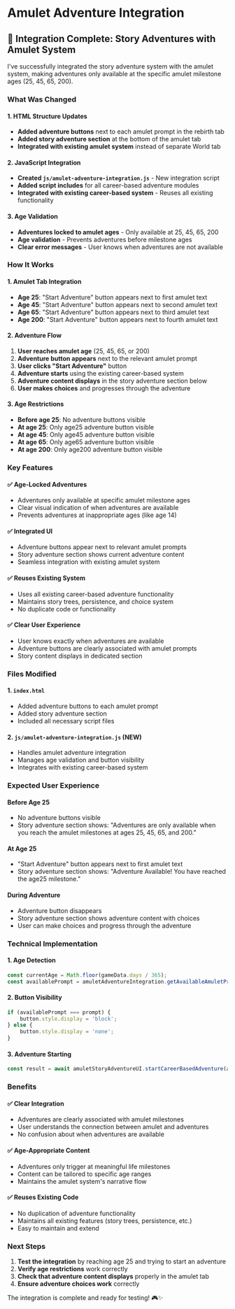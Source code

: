 # Amulet Adventure Integration

## 🎯 **Integration Complete: Story Adventures with Amulet System**

I've successfully integrated the story adventure system with the amulet system, making adventures only available at the specific amulet milestone ages (25, 45, 65, 200).

### **What Was Changed**

#### **1. HTML Structure Updates**
- **Added adventure buttons** next to each amulet prompt in the rebirth tab
- **Added story adventure section** at the bottom of the amulet tab
- **Integrated with existing amulet system** instead of separate World tab

#### **2. JavaScript Integration**
- **Created `js/amulet-adventure-integration.js`** - New integration script
- **Added script includes** for all career-based adventure modules
- **Integrated with existing career-based system** - Reuses all existing functionality

#### **3. Age Validation**
- **Adventures locked to amulet ages** - Only available at 25, 45, 65, 200
- **Age validation** - Prevents adventures before milestone ages
- **Clear error messages** - User knows when adventures are not available

### **How It Works**

#### **1. Amulet Tab Integration**
- **Age 25**: "Start Adventure" button appears next to first amulet text
- **Age 45**: "Start Adventure" button appears next to second amulet text  
- **Age 65**: "Start Adventure" button appears next to third amulet text
- **Age 200**: "Start Adventure" button appears next to fourth amulet text

#### **2. Adventure Flow**
1. **User reaches amulet age** (25, 45, 65, or 200)
2. **Adventure button appears** next to the relevant amulet prompt
3. **User clicks "Start Adventure"** button
4. **Adventure starts** using the existing career-based system
5. **Adventure content displays** in the story adventure section below
6. **User makes choices** and progresses through the adventure

#### **3. Age Restrictions**
- **Before age 25**: No adventure buttons visible
- **At age 25**: Only age25 adventure button visible
- **At age 45**: Only age45 adventure button visible
- **At age 65**: Only age65 adventure button visible
- **At age 200**: Only age200 adventure button visible

### **Key Features**

#### **✅ Age-Locked Adventures**
- Adventures only available at specific amulet milestone ages
- Clear visual indication of when adventures are available
- Prevents adventures at inappropriate ages (like age 14)

#### **✅ Integrated UI**
- Adventure buttons appear next to relevant amulet prompts
- Story adventure section shows current adventure content
- Seamless integration with existing amulet system

#### **✅ Reuses Existing System**
- Uses all existing career-based adventure functionality
- Maintains story trees, persistence, and choice system
- No duplicate code or functionality

#### **✅ Clear User Experience**
- User knows exactly when adventures are available
- Adventure buttons are clearly associated with amulet prompts
- Story content displays in dedicated section

### **Files Modified**

#### **1. `index.html`**
- Added adventure buttons to each amulet prompt
- Added story adventure section
- Included all necessary script files

#### **2. `js/amulet-adventure-integration.js` (NEW)**
- Handles amulet adventure integration
- Manages age validation and button visibility
- Integrates with existing career-based system

### **Expected User Experience**

#### **Before Age 25**
- No adventure buttons visible
- Story adventure section shows: "Adventures are only available when you reach the amulet milestones at ages 25, 45, 65, and 200."

#### **At Age 25**
- "Start Adventure" button appears next to first amulet text
- Story adventure section shows: "Adventure Available! You have reached the age25 milestone."

#### **During Adventure**
- Adventure button disappears
- Story adventure section shows adventure content with choices
- User can make choices and progress through the adventure

### **Technical Implementation**

#### **1. Age Detection**
```javascript
const currentAge = Math.floor(gameData.days / 365);
const availablePrompt = amuletAdventureIntegration.getAvailableAmuletPrompt(currentAge);
```

#### **2. Button Visibility**
```javascript
if (availablePrompt === prompt) {
    button.style.display = 'block';
} else {
    button.style.display = 'none';
}
```

#### **3. Adventure Starting**
```javascript
const result = await amuletStoryAdventureUI.startCareerBasedAdventure(amuletPrompt);
```

### **Benefits**

#### **✅ Clear Integration**
- Adventures are clearly associated with amulet milestones
- User understands the connection between amulet and adventures
- No confusion about when adventures are available

#### **✅ Age-Appropriate Content**
- Adventures only trigger at meaningful life milestones
- Content can be tailored to specific age ranges
- Maintains the amulet system's narrative flow

#### **✅ Reuses Existing Code**
- No duplication of adventure functionality
- Maintains all existing features (story trees, persistence, etc.)
- Easy to maintain and extend

### **Next Steps**

1. **Test the integration** by reaching age 25 and trying to start an adventure
2. **Verify age restrictions** work correctly
3. **Check that adventure content displays** properly in the amulet tab
4. **Ensure adventure choices work** correctly

The integration is complete and ready for testing! 🎮✨

